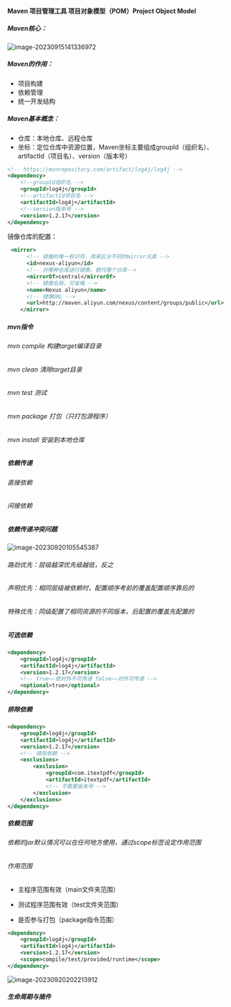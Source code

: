 #### Maven 项目管理工具 项目对象模型（POM）Project Object Model

##### Maven核心：

![image-20230915141336972](C:\Users\wordhao\AppData\Roaming\Typora\typora-user-images\image-20230915141336972.png)



##### Maven的作用：

- 项目构建
- 依赖管理
- 统一开发结构



##### Maven基本概念：

- 仓库：本地仓库、远程仓库
- 坐标：定位仓库中资源位置，Maven坐标主要组成groupId（组织名）、artifactId（项目名）、version（版本号）

```xml
<!-- https://mvnrepository.com/artifact/log4j/log4j -->
<dependency>
    <!--groupId组织名 -->
    <groupId>log4j</groupId>
    <!--artifactId项目名 -->
    <artifactId>log4j</artifactId>
    <!--version版本号 -->
    <version>1.2.17</version>
</dependency>

```



镜像仓库的配置：

```xml
 <mirror>
      <!-- 镜像的唯一标识符，用来区分不同的mirror元素 -->
      <id>nexus-aliyun</id>
      <!-- 对哪种仓库进行镜像，替代哪个仓库-->
      <mirrorOf>central</mirrorOf>
      <!-- 镜像名称，可省略 -->
      <name>Nexus aliyun</name>
      <!-- 镜像URL -->
      <url>http://maven.aliyun.com/nexus/content/groups/public</url>
    </mirror>

```



##### mvn指令

###### mvn compile 构建target编译目录

###### mvn clean 清除target目录

###### mvn test 测试

###### mvn package 打包（只打包源程序）

###### mvn install 安装到本地仓库



##### 依赖传递

###### 直接依赖

###### 间接依赖



##### 依赖传递冲突问题

![image-20230920105545387](C:\Users\wordhao\AppData\Roaming\Typora\typora-user-images\image-20230920105545387.png)

###### 路劲优先：层级越深优先级越低，反之

###### 声明优先：相同层级被依赖时，配置顺序考前的覆盖配置顺序靠后的

###### 特殊优先：同级配置了相同资源的不同版本，后配置的覆盖先配置的



##### 可选依赖

```xml
<dependency>
    <groupId>log4j</groupId>
    <artifactId>log4j</artifactId>
    <version>1.2.17</version>
    <!-- true——使对外不可传递 false——对外可传递 -->
    <optional>true</optional>
</dependency>
```



##### 排除依赖

```xml
<dependency>
    <groupId>log4j</groupId>
    <artifactId>log4j</artifactId>
    <version>1.2.17</version>
    <!-- 排除依赖 -->
    <exclusions>
        <exclusion>
            <groupId>com.itextpdf</groupId>
            <artifactId>itextpdf</artifactId>
            <!-- 不需要版本号 -->
        </exclusion>
    </exclusions>
</dependency>
```



##### 依赖范围

###### 依赖的jar默认情况可以在任何地方使用，通过scope标签设定作用范围

###### 作用范围

- 主程序范围有效（main文件夹范围）

- 测试程序范围有效（test文件夹范围）

- 是否参与打包（package指令范围）

  

```xml
<dependency>
    <groupId>log4j</groupId>
    <artifactId>log4j</artifactId>
    <version>1.2.17</version>
    <scope>compile/test/provided/runtime</scope>
</dependency>
```



![image-20230920202213912](C:\Users\wordhao\AppData\Roaming\Typora\typora-user-images\image-20230920202213912.png)



##### 生命周期与插件




